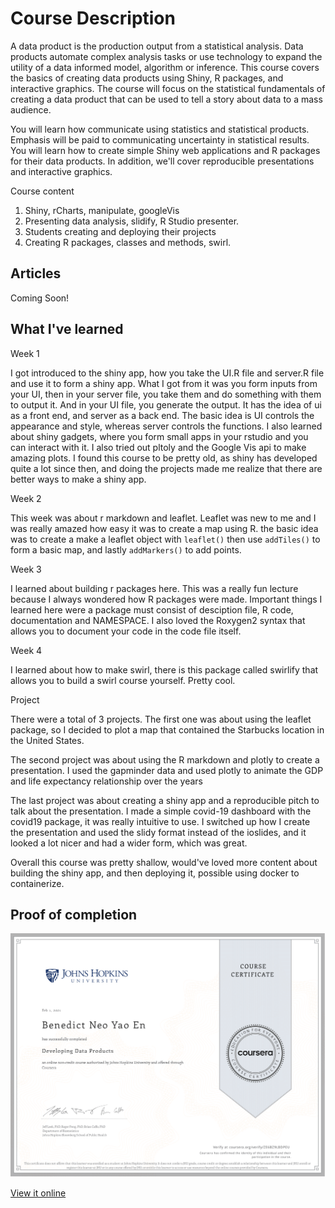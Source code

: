 # Course Description
A data product is the production output from a statistical analysis. Data products automate complex analysis tasks or use technology to expand the utility of a data informed model, algorithm or inference. This course covers the basics of creating data products using Shiny, R packages, and interactive graphics. The course will focus on the statistical fundamentals of creating a data product that can be used to tell a story about data to a mass audience.

You will learn how communicate using statistics and statistical products. Emphasis will be paid to communicating uncertainty in statistical results. You will learn how to create simple Shiny web applications and R packages for their data products. In addition, we'll cover reproducible presentations and interactive graphics.

Course content
1. Shiny, rCharts, manipulate, googleVis 
2. Presenting data analysis, slidify, R Studio presenter. 
3. Students creating and deploying their projects 
4. Creating R packages, classes and methods, swirl.

## Articles 

Coming Soon!

## What I've learned

Week 1

I got introduced to the shiny app, how you take the UI.R file and server.R file and use it to form a shiny app. What I got from it was you form inputs from your UI, then in your server file, you take them and do something with them to output it. And in your UI file, you generate the output. It has the idea of ui as a front end, and server as a back end. The basic idea is UI controls the appearance and style, whereas server controls the functions. I also learned about shiny gadgets, where you form small apps in your rstudio and you can interact with it. I also tried out pltoly and the Google Vis api to make amazing plots. I found this course to be pretty old, as shiny has developed quite a lot since then, and doing the projects made me realize that there are better ways to make a shiny app. 

Week 2

This week was about r markdown and leaflet. Leaflet was new to me and I was really amazed how easy it was to create a map using R. the basic idea was to create a make a leaflet object with `leaflet()` then use `addTiles()` to form a basic map, and lastly `addMarkers()` to add points. 

Week 3

I learned about building r packages here. This was a really fun lecture because I always wondered how R packages were made. Important things I learned here were a package must consist of desciption file, R code, documentation and NAMESPACE. I also loved the Roxygen2 syntax that allows you to document your code in the code file itself. 

Week 4

I learned about how to make swirl, there is this package called swirlify that allows you to build a swirl course yourself. Pretty cool.

Project
 
There were a total of 3 projects. The first one was about using the leaflet package, so I decided to plot a map that contained the Starbucks location in the United States. 

The second project was about using the R markdown and plotly to create a presentation. I used the gapminder data and used plotly to animate the GDP and life expectancy relationship over the years

The last project was about creating a shiny app and a reproducible pitch to talk about the presentation. I made a simple covid-19 dashboard with the covid19 package, it was really intuitive to use. I switched up how I create the presentation and used the slidy format instead of the ioslides, and it looked a lot nicer and had a wider form, which was great. 

Overall this course was pretty shallow, would've loved more content about building the shiny app, and then deploying it, possible using docker to containerize. 


## Proof of completion

![Certificate for first course](cert9.png) 

[View it online](https://coursera.org/share/91c9766beadd5eebe42b509371b3b258)